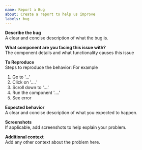 ```yaml
---
name: Report a Bug
about: Create a report to help us improve
labels: bug
---
```


**Describe the bug** \
A clear and concise description of what the bug is.

**What component are you facing this issue with?** \
The component details and what functionality causes this issue

**To Reproduce** \
Steps to reproduce the behavior: For example
1. Go to '...'
2. Click on '....'
3. Scroll down to '....'
4. Run the component '....'
5. See error

**Expected behavior** \
A clear and concise description of what you expected to happen.

**Screenshots** \
If applicable, add screenshots to help explain your problem.

**Additional context** \
Add any other context about the problem here.
